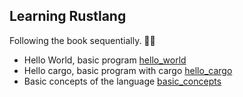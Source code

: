 ## Learning Rustlang

Following the book sequentially. 🧑‍🎓

- Hello World, basic program [hello_world](/hello_world/)
- Hello cargo, basic program with cargo [hello_cargo](/hello_cargo/)
- Basic concepts of the language [basic_concepts](/basic_concepts/)